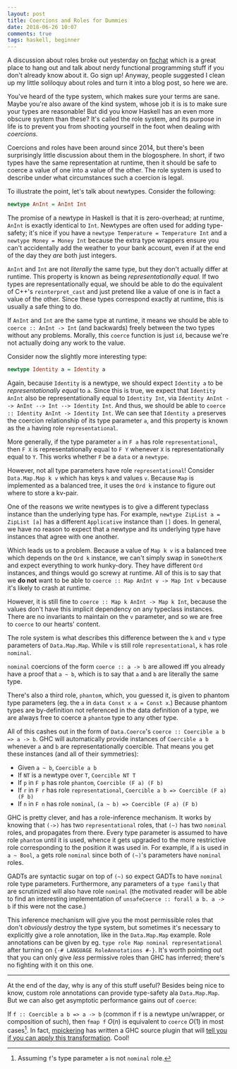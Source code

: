 ```yaml
---
layout: post
title: Coercions and Roles for Dummies
date: 2018-06-26 10:07
comments: true
tags: haskell, beginner
---
```


A discussion about roles broke out yesterday on [fpchat][fpchat] which is a
great place to hang out and talk about nerdy functional programming stuff if you
don't already know about it. Go sign up! Anyway, people suggested I clean up my
little soliloquy about roles and turn it into a blog post, so here we are.

[fpchat]: https://functionalprogramming.slack.com/

You've heard of the type system, which makes sure your terms are sane. Maybe
you're also aware of the kind system, whose job it is is to make sure your types
are reasonable! But did you know Haskell has an even more obscure system than
these? It's called the role system, and its purpose in life is to prevent you
from shooting yourself in the foot when dealing with *coercions.*

Coercions and roles have been around since 2014, but there's been surprisingly
little discussion about them in the blogosphere. In short, if two types have the
same representation at runtime, then it should be safe to coerce a value of one
into a value of the other. The role system is used to describe under what
circumstances such a coercion is legal.

To illustrate the point, let's talk about newtypes. Consider the following:

```haskell
newtype AnInt = AnInt Int
```

The promise of a newtype in Haskell is that it is zero-overhead; at runtime,
`AnInt` is exactly identical to `Int`. Newtypes are often used for adding
type-safety; it's nice if you have a `newtype Temperature = Temperature Int` and
a `newtype Money = Money Int` because the extra type wrappers ensure you can't
accidentally add the weather to your bank account, even if at the end of the day
they *are* both just integers.

`AnInt` and `Int` are not *literally* the same type, but they don't actually
differ at runtime. This property is known as being *representationally equal.*
If two types are representationally equal, we should be able to do the
equivalent of C++'s `reinterpret_cast` and just pretend like a value of one is
in fact a value of the other. Since these types correspond exactly at runtime,
this is usually a safe thing to do.

If `AnInt` and `Int` are the same type at runtime, it means we should be able to
`coerce :: AnInt -> Int` (and backwards) freely between the two types without
any problems. Morally, this `coerce` function is just `id`, because we're not
actually doing any work to the value.

Consider now the slightly more interesting type:

```haskell
newtype Identity a = Identity a
```

Again, because `Identity` is a newtype, we should expect `Identity a` to be
*representationally equal* to `a`. Since this is true, we expect that `Identity
AnInt` also be representationally equal to `Identity Int`, via `Identity AnInt
--> AnInt --> Int --> Identity Int`. And thus, we should be able to `coerce ::
Identity AnInt -> Identity Int`. We can see that `Identity a` preserves the
coercion relationship of its type parameter `a`, and this property is known as
the `a` having role `representational`.

More generally, if the type parameter `a` in `F a` has role `representational`,
then `F X` is representationally equal to `F Y` whenever `X` is
representationally equal to `Y`. This works whether `F` be a `data` or a
`newtype`.

However, not all type parameters have role `representational`! Consider
`Data.Map.Map k v` which has keys `k` and values `v`. Because `Map` is
implemented as a balanced tree, it uses the `Ord k` instance to figure out where
to store a kv-pair.

One of the reasons we write newtypes is to give a different typeclass instance
than the underlying type has. For example, `newtype ZipList a = ZipList [a]` has
a different `Applicative` instance than `[]` does. In general, we have no reason
to expect that a newtype and its underlying type have instances that agree with
one another.

Which leads us to a problem. Because a value of `Map k v` is a balanced tree
which depends on the `Ord k` instance, we can't simply swap in `SomeOtherK` and
expect everything to work hunky-dory. They have different `Ord` instances, and
things would go screwy at runtime. All of this is to say that we **do not** want
to be able to `coerce :: Map AnInt v -> Map Int v` because it's likely to crash
at runtime.

However, it is still fine to `coerce :: Map k AnInt -> Map k Int`, because the
values don't have this implicit dependency on any typeclass instances. There are
no invariants to maintain on the `v` parameter, and so we are free to `coerce` to
our hearts' content.

The role system is what describes this difference between the `k` and `v` type
parameters of `Data.Map.Map`. While `v` is still role `representational`, `k`
has role `nominal`.

`nominal` coercions of the form `coerce :: a -> b` are allowed iff you already
have a proof that `a ~ b`, which is to say that `a` and `b` are literally the
same type.

There's also a third role, `phantom`, which, you guessed it, is given to phantom
type parameters (eg. the `a` in `data Const x a = Const x`.) Because phantom
types are by-definition not referenced in the data definition of a type, we are
always free to coerce a `phantom` type to any other type.

All of this cashes out in the form of `Data.Coerce`'s `coerce :: Coercible a b
=> a -> b`. GHC will automatically provide instances of `Coercible a b` whenever
`a` and `b` are representationally coercible. That means you get these
instances (and all of their symmetries):

* Given `a ~ b`, `Coercible a b`
* If `NT` is a newtype over `T`, `Coercible NT T`
* If `p` in `F p` has role `phantom`, `Coercible (F a) (F b)`
* If `r` in `F r` has role `representational`, `Coercible a b => Coercible (F a) (F b)`
* If `n` in `F n` has role `nominal`, `(a ~ b) => Coercible (F a) (F b)`

GHC is pretty clever, and has a role-inference mechanism. It works by knowing
that `(->)` has two `representational` roles, that `(~)` has two `nominal`
roles, and propagates from there. Every type parameter is assumed to have role
`phantom` until it is used, whence it gets upgraded to the more restrictive role
corresponding to the position it was used in. For example, if `a` is used in `a
~ Bool`, `a` gets role `nominal` since both of `(~)`'s parameters have `nominal`
roles.

GADTs are syntactic sugar on top of `(~)` so expect GADTs to have `nominal` role
type parameters. Furthermore, any parameters of a `type family` that are
scrutinized will also have role `nominal` (the motivated reader will be able to
find an interesting implementation of `unsafeCoerce :: forall a b. a -> b` if
this were not the case.)

This inference mechanism will give you the most permissible roles that don't
*obviously* destroy the type system, but sometimes it's necessary to explicitly
give a role annotation, like in the `Data.Map.Map` example. Role annotations can
be given by eg. `type role Map nominal representational` after turning on `{-#
LANGUAGE RoleAnnotations #-}`. It's worth pointing out that you can only give
*less* permissive roles than GHC has inferred; there's no fighting with it on
this one.

---

At the end of the day, why is any of this stuff useful? Besides being nice to
know, custom role annotations can provide type-safety ala `Data.Map.Map`. But we
can also get asymptotic performance gains out of `coerce`:

If `f :: Coercible a b => a -> b` (common if `f` is a newtype un/wrapper, or
composition of such), then `fmap f` $O(n)$ is equivalent to `coerce` $O(1)$ in
most cases[^1]. In fact, [mpickering][mpickering] has written a GHC source plugin
that will [tell you if you can apply this transformation][hashtag-coerce]. Cool!

[^1]: Assuming `f`'s type parameter `a` is not `nominal` role.

[mpickering]: https://github.com/mpickering
[hashtag-coerce]: https://github.com/mpickering/hashtag-coerce



